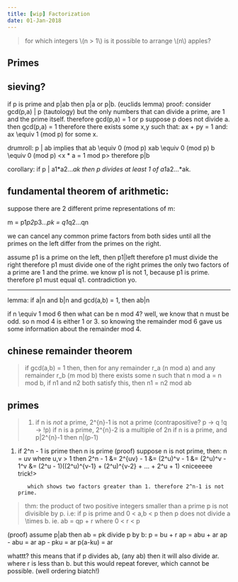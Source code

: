 ```yaml
---
title: [wip] Factorization
date: 01-Jan-2018
---
```

> for which integers \\(n > 1\\) is it possible to arrange \\(n\\) apples?

## Primes

## sieving?

if p is prime and p|ab then p|a or p|b. (euclids lemma)
proof:
consider
  gcd(p,a) | p (tautology)
but the only numbers that can divide a prime, are 1 and the prime itself.
 therefore gcd(p,a) = 1 or p
suppose 
  p does not divide a.
then gcd(p,a) = 1 
therefore there exists some x,y such that:
  ax + py = 1
and:
  ax \equiv 1 (mod p) for some x.
  
drumroll:
  p | ab 
implies that 
  ab \equiv 0 (mod p)    <no remainder>
  xab \equiv 0 (mod p)   <both sides times x>
  b \equiv 0 (mod p)     <x * a = 1 mod p>
therefore p|b

corollary:
if p | a1*a2...*ak then p divides at least 1 of a1*a2...*ak.

## fundamental theorem of arithmetic:

suppose there are 2 different prime representations of m:

m = p1*p2*p3...*pk = q1*q2...qn

we can cancel any common prime factors from both sides until all the primes on the left differ from the primes on the right.

assume p1 is a prime on the left, then p1|left
therefore p1 must divide the right
therefore p1 must divide one of the right primes
the only two factors of a prime are 1 and the prime. 
we know p1 is not 1, because p1 is prime.
therefore p1 must equal q1.
contradiction yo.



---
lemma: if a|n and b|n and gcd(a,b) = 1, then ab|n

if n \equiv 1 mod 6 then what can be n mod 4?
well, we know that n must be odd. so n mod 4 is either 1 or 3. so knowing the remainder mod 6 gave us some information about the remainder mod 4.


## chinese remainder theorem
> if gcd(a,b) = 1 then, then for any remainder r_a (n mod a) and any remainder r_b (m mod b) there exists some n such that
n mod a = n mod b, if n1 and n2 both satisfy this, then n1 = n2 mod ab


## primes
> 1. if n is *not* a prime, 2^{n}-1 is not a prime (contrapositive? p -> q !q -> !p)
> if n is a prime, 2^{n}-2 is a multiple of 2n
> if n is a prime, and p|2^{n}-1 then n|(p-1)

1. if 2^n - 1 is prime then n is prime
(proof) 
suppose n is not prime, then: 
  n = uv where u,v > 1
then
  2^n - 1 &= 2^{uv} - 1
          &= (2^u)^v - 1
          &= (2^u)^v - 1^v
          &= (2^u - 1)((2^u)^{v-1} + (2^u)^{v-2} + ... + 2^u + 1) <niceeeee trick!>
          
          which shows two factors greater than 1. therefore 2^n-1 is not prime.
          
          
> thm: the product of two positive integers smaller than a prime p is not divisible by p.
i.e: if p is prime and 0 < a,b < p then p does not divide a \times b.
ie. ab = qp + r where 0 < r < p

(proof) assume p|ab
then 
  ab = pk
divide p by b:
  p = bu + r
  ap = abu + ar
  ap - abu = ar
  ap - pku = ar
  p(a-ku) = ar
  
  whattt? this means that if p divides ab, (any ab) then it will also divide ar. where r is less than b. but this would repeat forever, which cannot be possible. (well ordering biatch!)
  

 
